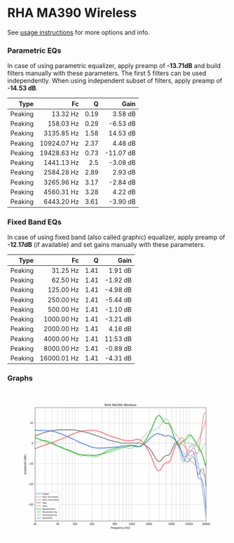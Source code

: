 # RHA MA390 Wireless
See [usage instructions](https://github.com/jaakkopasanen/AutoEq#usage) for more options and info.

### Parametric EQs
In case of using parametric equalizer, apply preamp of **-13.71dB** and build filters manually
with these parameters. The first 5 filters can be used independently.
When using independent subset of filters, apply preamp of **-14.53 dB**.

| Type    | Fc          |    Q | Gain      |
|--------:|------------:|-----:|----------:|
| Peaking | 13.32 Hz    | 0.19 | 3.58 dB   |
| Peaking | 158.03 Hz   | 0.29 | -6.53 dB  |
| Peaking | 3135.85 Hz  | 1.58 | 14.53 dB  |
| Peaking | 10924.07 Hz | 2.37 | 4.48 dB   |
| Peaking | 19428.63 Hz | 0.73 | -11.07 dB |
| Peaking | 1441.13 Hz  | 2.5  | -3.08 dB  |
| Peaking | 2584.28 Hz  | 2.89 | 2.93 dB   |
| Peaking | 3265.96 Hz  | 3.17 | -2.84 dB  |
| Peaking | 4560.31 Hz  | 3.28 | 4.22 dB   |
| Peaking | 6443.20 Hz  | 3.61 | -3.90 dB  |

### Fixed Band EQs
In case of using fixed band (also called graphic) equalizer, apply preamp of **-12.17dB**
(if available) and set gains manually with these parameters.

| Type    | Fc          |    Q | Gain     |
|--------:|------------:|-----:|---------:|
| Peaking | 31.25 Hz    | 1.41 | 1.91 dB  |
| Peaking | 62.50 Hz    | 1.41 | -1.92 dB |
| Peaking | 125.00 Hz   | 1.41 | -4.98 dB |
| Peaking | 250.00 Hz   | 1.41 | -5.44 dB |
| Peaking | 500.00 Hz   | 1.41 | -1.10 dB |
| Peaking | 1000.00 Hz  | 1.41 | -3.21 dB |
| Peaking | 2000.00 Hz  | 1.41 | 4.16 dB  |
| Peaking | 4000.00 Hz  | 1.41 | 11.53 dB |
| Peaking | 8000.00 Hz  | 1.41 | -0.89 dB |
| Peaking | 16000.01 Hz | 1.41 | -4.31 dB |

### Graphs
![](./RHA%20MA390%20Wireless.png)